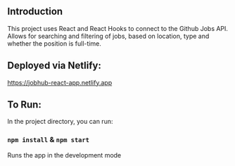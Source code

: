 ## Introduction
This project uses React and React Hooks to connect to the Github Jobs API. Allows for searching and filtering of jobs, based on location, type and whether the position is full-time.

## Deployed via Netlify:

https://jobhub-react-app.netlify.app



## To Run:

In the project directory, you can run:

### `npm install` & `npm start`

Runs the app in the development mode
